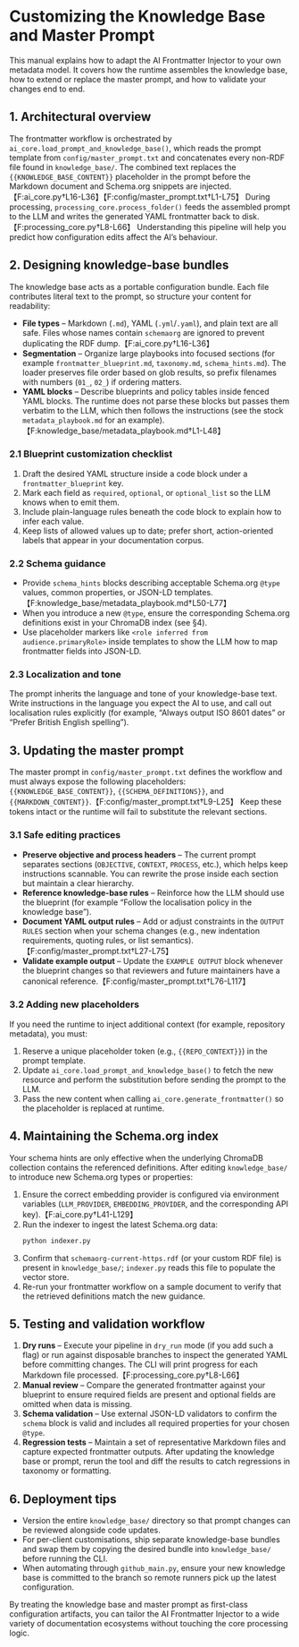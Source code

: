 # Customizing the Knowledge Base and Master Prompt

This manual explains how to adapt the AI Frontmatter Injector to your own metadata model. It covers how the runtime assembles the knowledge base, how to extend or replace the master prompt, and how to validate your changes end to end.

## 1. Architectural overview

The frontmatter workflow is orchestrated by `ai_core.load_prompt_and_knowledge_base()`, which reads the prompt template from `config/master_prompt.txt` and concatenates every non-RDF file found in `knowledge_base/`. The combined text replaces the `{{KNOWLEDGE_BASE_CONTENT}}` placeholder in the prompt before the Markdown document and Schema.org snippets are injected.【F:ai_core.py†L16-L36】【F:config/master_prompt.txt†L1-L75】 During processing, `processing_core.process_folder()` feeds the assembled prompt to the LLM and writes the generated YAML frontmatter back to disk.【F:processing_core.py†L8-L66】 Understanding this pipeline will help you predict how configuration edits affect the AI’s behaviour.

## 2. Designing knowledge-base bundles

The knowledge base acts as a portable configuration bundle. Each file contributes literal text to the prompt, so structure your content for readability:

- **File types** – Markdown (`.md`), YAML (`.yml`/`.yaml`), and plain text are all safe. Files whose names contain `schemaorg` are ignored to prevent duplicating the RDF dump.【F:ai_core.py†L16-L36】
- **Segmentation** – Organize large playbooks into focused sections (for example `frontmatter_blueprint.md`, `taxonomy.md`, `schema_hints.md`). The loader preserves file order based on glob results, so prefix filenames with numbers (`01_`, `02_`) if ordering matters.
- **YAML blocks** – Describe blueprints and policy tables inside fenced YAML blocks. The runtime does not parse these blocks but passes them verbatim to the LLM, which then follows the instructions (see the stock `metadata_playbook.md` for an example).【F:knowledge_base/metadata_playbook.md†L1-L48】

### 2.1 Blueprint customization checklist

1. Draft the desired YAML structure inside a code block under a `frontmatter_blueprint` key.
2. Mark each field as `required`, `optional`, or `optional_list` so the LLM knows when to emit them.
3. Include plain-language rules beneath the code block to explain how to infer each value.
4. Keep lists of allowed values up to date; prefer short, action-oriented labels that appear in your documentation corpus.

### 2.2 Schema guidance

- Provide `schema_hints` blocks describing acceptable Schema.org `@type` values, common properties, or JSON-LD templates.【F:knowledge_base/metadata_playbook.md†L50-L77】
- When you introduce a new `@type`, ensure the corresponding Schema.org definitions exist in your ChromaDB index (see §4).
- Use placeholder markers like `<role inferred from audience.primaryRole>` inside templates to show the LLM how to map frontmatter fields into JSON-LD.

### 2.3 Localization and tone

The prompt inherits the language and tone of your knowledge-base text. Write instructions in the language you expect the AI to use, and call out localisation rules explicitly (for example, “Always output ISO 8601 dates” or “Prefer British English spelling”).

## 3. Updating the master prompt

The master prompt in `config/master_prompt.txt` defines the workflow and must always expose the following placeholders: `{{KNOWLEDGE_BASE_CONTENT}}`, `{{SCHEMA_DEFINITIONS}}`, and `{{MARKDOWN_CONTENT}}`.【F:config/master_prompt.txt†L9-L25】 Keep these tokens intact or the runtime will fail to substitute the relevant sections.

### 3.1 Safe editing practices

- **Preserve objective and process headers** – The current prompt separates sections (`OBJECTIVE`, `CONTEXT`, `PROCESS`, etc.), which helps keep instructions scannable. You can rewrite the prose inside each section but maintain a clear hierarchy.
- **Reference knowledge-base rules** – Reinforce how the LLM should use the blueprint (for example “Follow the localisation policy in the knowledge base”).
- **Document YAML output rules** – Add or adjust constraints in the `OUTPUT RULES` section when your schema changes (e.g., new indentation requirements, quoting rules, or list semantics).【F:config/master_prompt.txt†L27-L75】
- **Validate example output** – Update the `EXAMPLE OUTPUT` block whenever the blueprint changes so that reviewers and future maintainers have a canonical reference.【F:config/master_prompt.txt†L76-L117】

### 3.2 Adding new placeholders

If you need the runtime to inject additional context (for example, repository metadata), you must:

1. Reserve a unique placeholder token (e.g., `{{REPO_CONTEXT}}`) in the prompt template.
2. Update `ai_core.load_prompt_and_knowledge_base()` to fetch the new resource and perform the substitution before sending the prompt to the LLM.
3. Pass the new content when calling `ai_core.generate_frontmatter()` so the placeholder is replaced at runtime.

## 4. Maintaining the Schema.org index

Your schema hints are only effective when the underlying ChromaDB collection contains the referenced definitions. After editing `knowledge_base/` to introduce new Schema.org types or properties:

1. Ensure the correct embedding provider is configured via environment variables (`LLM_PROVIDER`, `EMBEDDING_PROVIDER`, and the corresponding API key).【F:ai_core.py†L41-L129】
2. Run the indexer to ingest the latest Schema.org data:
   ```bash
   python indexer.py
   ```
3. Confirm that `schemaorg-current-https.rdf` (or your custom RDF file) is present in `knowledge_base/`; `indexer.py` reads this file to populate the vector store.
4. Re-run your frontmatter workflow on a sample document to verify that the retrieved definitions match the new guidance.

## 5. Testing and validation workflow

1. **Dry runs** – Execute your pipeline in `dry_run` mode (if you add such a flag) or run against disposable branches to inspect the generated YAML before committing changes. The CLI will print progress for each Markdown file processed.【F:processing_core.py†L8-L66】
2. **Manual review** – Compare the generated frontmatter against your blueprint to ensure required fields are present and optional fields are omitted when data is missing.
3. **Schema validation** – Use external JSON-LD validators to confirm the `schema` block is valid and includes all required properties for your chosen `@type`.
4. **Regression tests** – Maintain a set of representative Markdown files and capture expected frontmatter outputs. After updating the knowledge base or prompt, rerun the tool and diff the results to catch regressions in taxonomy or formatting.

## 6. Deployment tips

- Version the entire `knowledge_base/` directory so that prompt changes can be reviewed alongside code updates.
- For per-client customisations, ship separate knowledge-base bundles and swap them by copying the desired bundle into `knowledge_base/` before running the CLI.
- When automating through `github_main.py`, ensure your new knowledge base is committed to the branch so remote runners pick up the latest configuration.

By treating the knowledge base and master prompt as first-class configuration artifacts, you can tailor the AI Frontmatter Injector to a wide variety of documentation ecosystems without touching the core processing logic.
